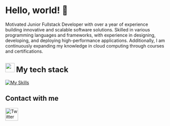 # Hello, world! 👋
Motivated Junior Fullstack Developer with over a year of experience building innovative and scalable software solutions. Skilled in various programming languages and frameworks, with experience in designing, developing, and deploying high-performance applications. Additionally, I am continuously expanding my knowledge in cloud computing through courses and certifications.


<!--tech stack icons-->
## <img src="https://media2.giphy.com/media/QssGEmpkyEOhBCb7e1/giphy.gif?cid=ecf05e47a0n3gi1bfqntqmob8g9aid1oyj2wr3ds3mg700bl&rid=giphy.gif" width="29"> <b style="font-size: 24px; sans-serif;">My tech stack</b>

[![My Skills](https://skillicons.dev/icons?i=java,cpp,linux,windows,html,css,javascript,bootstrap,vscode,php,mysql,postgresql,sqlite,spring,redis,python,androidstudio,idea,notion,eclipse,docker,git,github,matlab,r,gcp,arduino,maven,ubuntu,mongodb&theme=dark&perline=15)](https://skillicons.dev)

## Contact with me
 <a href="https://twitter.com/tu_usuario" target="_blank">
 <img src="https://skillicons.dev/icons?i=twitter&theme=dark"alt="Twitter" width="40"/>
  </a>
